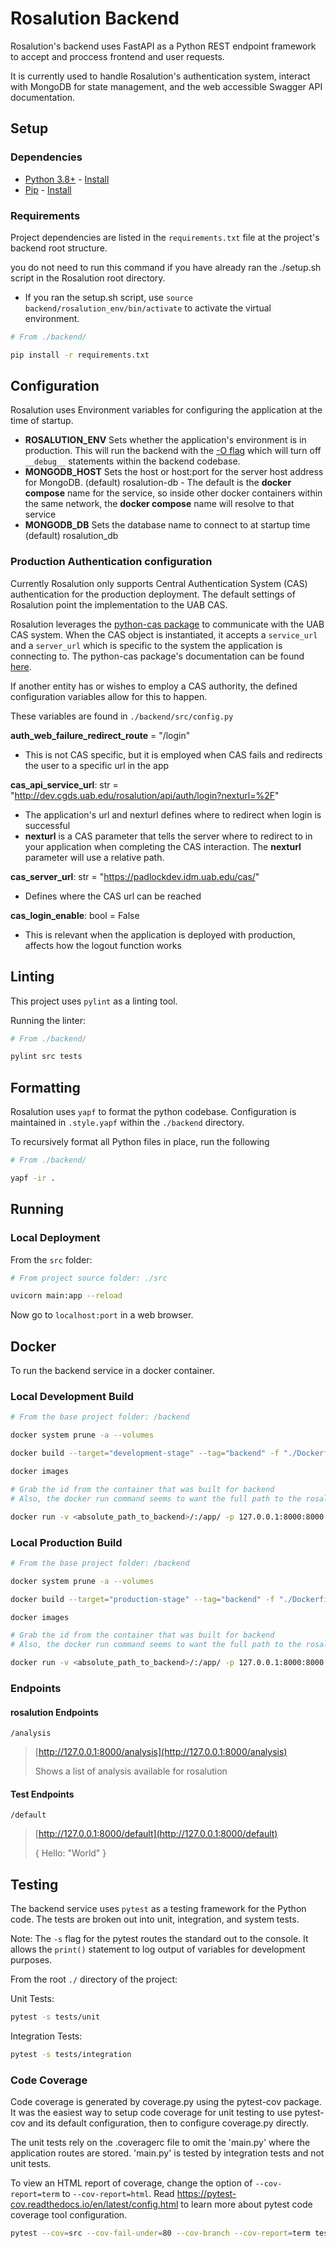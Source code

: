 # Rosalution Backend

Rosalution's backend uses FastAPI as a Python REST endpoint framework to accept and proccess frontend and user requests.

It is currently used to handle Rosalution's authentication system, interact with MongoDB for state management,
and the web accessible Swagger API documentation.

## Setup

### Dependencies

- [Python 3.8+](https://www.python.org/) - [Install](https://www.python.org/downloads/)
- [Pip](https://pip.pypa.io/en/stable/) - [Install](https://pip.pypa.io/en/stable/installation/)

### Requirements

Project dependencies are listed in the `requirements.txt` file at the project's
backend root structure.

you do not need to run this command if you have already ran the ./setup.sh script in the Rosalution root directory.

- If you ran the setup.sh script, use `source backend/rosalution_env/bin/activate` to activate the virtual environment.

```sh
# From ./backend/

pip install -r requirements.txt
```

## Configuration

Rosalution uses Environment variables for configuring the application at the time
of startup.

- **ROSALUTION_ENV** Sets whether the application's environment is in production. This will run the backend with the
[-O flag](https://docs.python.org/3/using/cmdline.html#cmdoption-O) which will turn off `__debug__` statements
within the backend codebase.
- **MONGODB_HOST** Sets the host or host:port for the server host address for MongoDB.
    (default) rosalution-db
      - The default is the **docker compose** name for the service, so inside other docker containers within the same network,
      the **docker compose** name will resolve to that service
- **MONGODB_DB** Sets the database name to connect to at startup time
    (default) rosalution_db

### Production Authentication configuration

Currently Rosalution only supports Central Authentication System (CAS) authentication for the production deployment. The default settings of Rosalution point the implementation to the UAB CAS.

Rosalution leverages the [python-cas package](https://github.com/python-cas/python-cas) to communicate with the UAB CAS system. When the CAS object is instantiated, it accepts a `service_url` and a `server_url` which is specific to the
system the application is connecting to. The python-cas package's documentation can be found 
[here](https://djangocas.dev/docs/latest/modules/python_cas.html).

If another entity has or wishes to employ a CAS authority, the defined configuration variables allow for this to happen.

 These variables are found in `./backend/src/config.py`

**auth_web_failure_redirect_route** = "/login"

- This is not CAS specific, but it is employed when CAS fails and redirects the user to a specific url in the app

**cas_api_service_url**: str = "http://dev.cgds.uab.edu/rosalution/api/auth/login?nexturl=%2F"

- The application's url and nexturl defines where to redirect when login is successful
- **nexturl** is a CAS parameter that tells the server where to redirect to in your application when completing the CAS interaction. The **nexturl** parameter will use a relative path.

**cas_server_url**: str = "https://padlockdev.idm.uab.edu/cas/"

- Defines where the CAS url can be reached

**cas_login_enable**: bool = False

- This is relevant when the application is deployed with production, affects how the logout function works

## Linting

This project uses `pylint` as a linting tool.

Running the linter:

```bash
# From ./backend/

pylint src tests
```

## Formatting

Rosalution uses `yapf` to format the python codebase.  Configuration is maintained in `.style.yapf` within the
`./backend` directory.

To recursively format all Python files in place, run the following

```bash
# From ./backend/

yapf -ir .
```

## Running

### Local Deployment

From the `src` folder:

```bash
# From project source folder: ./src

uvicorn main:app --reload
```

Now go to `localhost:port` in a web browser.

## Docker

To run the backend service in a docker container.

### Local Development Build

```bash
# From the base project folder: /backend

docker system prune -a --volumes

docker build --target="development-stage" --tag="backend" -f "./Dockerfile" ./

docker images

# Grab the id from the container that was built for backend
# Also, the docker run command seems to want the full path to the rosalution folder

docker run -v <absolute_path_to_backend>/:/app/ -p 127.0.0.1:8000:8000 <image_id>
```

### Local Production Build

```bash
# From the base project folder: /backend

docker system prune -a --volumes

docker build --target="production-stage" --tag="backend" -f "./Dockerfile" ./

docker images

# Grab the id from the container that was built for backend
# Also, the docker run command seems to want the full path to the rosalution folder

docker run -v <absolute_path_to_backend>/:/app/ -p 127.0.0.1:8000:8000 <image_id>
```

### Endpoints

#### **rosalution Endpoints**

`/analysis`
>
> [http://127.0.0.1:8000/analysis](http://127.0.0.1:8000/analysis)
>
>
>Shows a list of analysis available for rosalution

#### **Test Endpoints**

`/default`

> [http://127.0.0.1:8000/default](http://127.0.0.1:8000/default)
>
>{
> Hello: "World"
>}

## Testing

The backend service uses `pytest` as a testing framework for the Python code. The tests are broken out into unit,
integration, and system tests.

Note: The `-s` flag for the pytest routes the standard out to the console. It allows the `print()` statement to log
output of variables for development purposes.

From the root `./` directory of the project:

Unit Tests:

```bash
pytest -s tests/unit
```

Integration Tests:

```bash
pytest -s tests/integration
```

### Code Coverage

Code coverage is generated by coverage.py using the pytest-cov package.  It was the easiest way to
setup code coverage for unit testing to use pytest-cov and its default configuration, then to
configure coverage.py directly.

The unit tests rely on the .coveragerc file to omit the 'main.py' where the application routes are stored.
'main.py' is tested by integration tests and not unit tests.

To view an HTML report of coverage, change the option of `--cov-report=term` to `--cov-report=html`.
Read <https://pytest-cov.readthedocs.io/en/latest/config.html> to learn more about pytest code coverage
tool configuration.

```bash
pytest --cov=src --cov-fail-under=80 --cov-branch --cov-report=term tests/unit/
```

